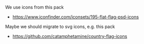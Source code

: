 We use icons from this pack
- https://www.iconfinder.com/iconsets/195-flat-flag-psd-icons

Maybe we should migrate to svg icons, e.g. this pack
- https://github.com/catamphetamine/country-flag-icons 
